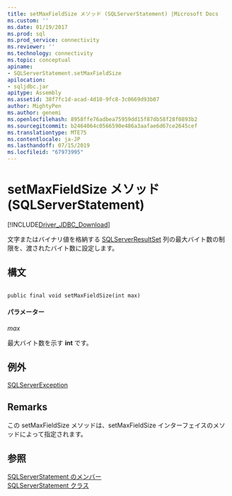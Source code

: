 ```yaml
---
title: setMaxFieldSize メソッド (SQLServerStatement) |Microsoft Docs
ms.custom: ''
ms.date: 01/19/2017
ms.prod: sql
ms.prod_service: connectivity
ms.reviewer: ''
ms.technology: connectivity
ms.topic: conceptual
apiname:
- SQLServerStatement.setMaxFieldSize
apilocation:
- sqljdbc.jar
apitype: Assembly
ms.assetid: 38f7fc1d-acad-4d10-9fc8-3c0669d93b07
author: MightyPen
ms.author: genemi
ms.openlocfilehash: 8958ffe76adbea75959dd15f87db58f28f0893b2
ms.sourcegitcommit: b2464064c0566590e486a3aafae6d67ce2645cef
ms.translationtype: MTE75
ms.contentlocale: ja-JP
ms.lasthandoff: 07/15/2019
ms.locfileid: "67973995"
---
```

# <a name="setmaxfieldsize-method-sqlserverstatement"></a>setMaxFieldSize メソッド (SQLServerStatement)
[!INCLUDE[Driver_JDBC_Download](../../../includes/driver_jdbc_download.md)]

  文字またはバイナリ値を格納する [SQLServerResultSet](../../../connect/jdbc/reference/sqlserverresultset-class.md) 列の最大バイト数の制限を、渡されたバイト数に設定します。  
  
## <a name="syntax"></a>構文  
  
```  
  
public final void setMaxFieldSize(int max)  
```  
  
#### <a name="parameters"></a>パラメーター  
 *max*  
  
 最大バイト数を示す **int** です。  
  
## <a name="exceptions"></a>例外  
 [SQLServerException](../../../connect/jdbc/reference/sqlserverexception-class.md)  
  
## <a name="remarks"></a>Remarks  
 この setMaxFieldSize メソッドは、setMaxFieldSize インターフェイスのメソッドによって指定されます。  
  
## <a name="see-also"></a>参照  
 [SQLServerStatement のメンバー](../../../connect/jdbc/reference/sqlserverstatement-members.md)   
 [SQLServerStatement クラス](../../../connect/jdbc/reference/sqlserverstatement-class.md)  
  
  
